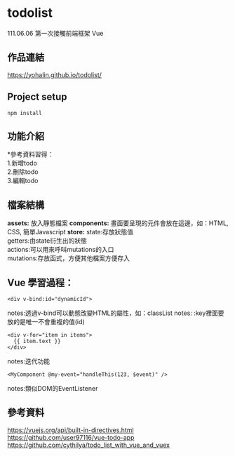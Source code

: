 # todolist
111.06.06 第一次接觸前端框架 Vue

## 作品連結
https://yohalin.github.io/todolist/

## Project setup
```
npm install
```
## 功能介紹
*參考資料習得：<br>
1.新增todo<br>
2.刪除todo<br>
3.編輯todo<br>

## 檔案結構
**assets:**
放入靜態檔案
**components:**
畫面要呈現的元件會放在這邊，如：HTML, CSS, 簡單Javascript
**store:**
state:存放狀態值<br>
getters:由state衍生出的狀態<br>
actions:可以用來呼叫mutations的入口<br>
mutations:存放函式，方便其他檔案方便存入<br>

## Vue 學習過程：
```
<div v-bind:id="dynamicId">
```
notes:透過v-bind可以動態改變HTML的屬性，如：classList
notes: :key裡面要放的是唯一不會重複的值(id)
```
<div v-for="item in items">
  {{ item.text }}
</div>
```
notes:迭代功能
```
<MyComponent @my-event="handleThis(123, $event)" />
```
notes:類似DOM的EventListener

## 參考資料
https://vuejs.org/api/built-in-directives.html<br>
https://github.com/user97116/vue-todo-app<br>
https://github.com/cythilya/todo_list_with_vue_and_vuex<br>
